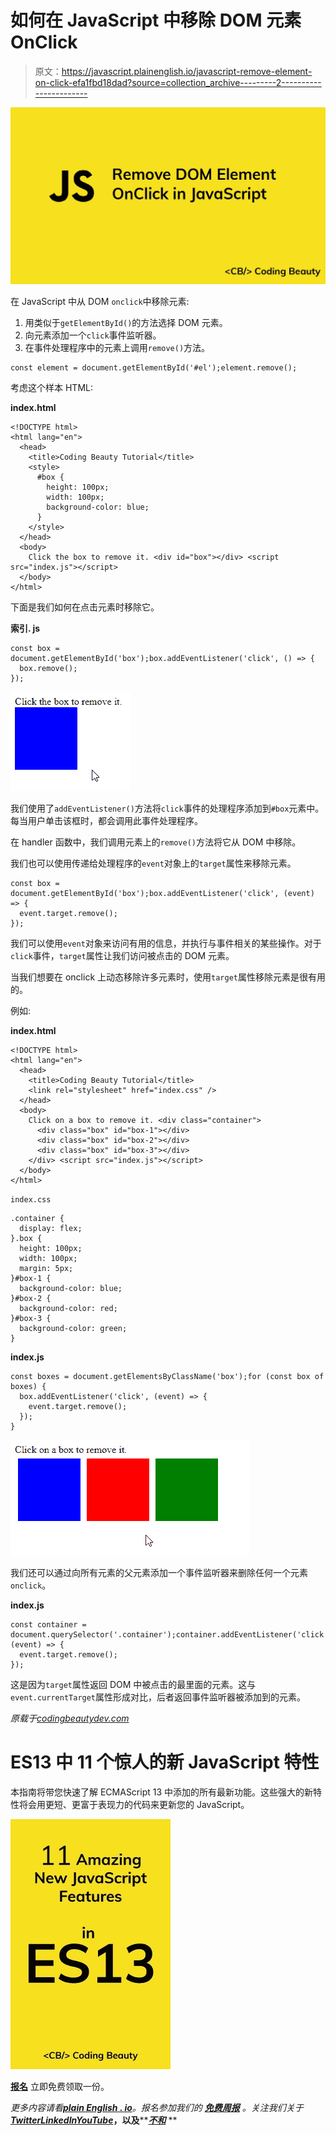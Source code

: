 # 如何在 JavaScript 中移除 DOM 元素 OnClick

> 原文：<https://javascript.plainenglish.io/javascript-remove-element-on-click-efa1fbd18dad?source=collection_archive---------2----------------------->

![](img/0a8ca293f4a64876f9dd9def5c2b6bc9.png)

在 JavaScript 中从 DOM `onclick`中移除元素:

1.  用类似于`getElementById()`的方法选择 DOM 元素。
2.  向元素添加一个`click`事件监听器。
3.  在事件处理程序中的元素上调用`remove()`方法。

```
const element = document.getElementById('#el');element.remove();
```

考虑这个样本 HTML:

**index.html**

```
<!DOCTYPE html>
<html lang="en">
  <head>
    <title>Coding Beauty Tutorial</title>
    <style>
      #box {
        height: 100px;
        width: 100px;
        background-color: blue;
      }
    </style>
  </head>
  <body>
    Click the box to remove it. <div id="box"></div> <script src="index.js"></script>
  </body>
</html>
```

下面是我们如何在点击元素时移除它。

**索引. js**

```
const box = document.getElementById('box');box.addEventListener('click', () => {
  box.remove();
});
```

![](img/7cd04a98305f9bbf3b3d5a7471fddeec.png)

我们使用了`addEventListener()`方法将`click`事件的处理程序添加到`#box`元素中。每当用户单击该框时，都会调用此事件处理程序。

在 handler 函数中，我们调用元素上的`remove()`方法将它从 DOM 中移除。

我们也可以使用传递给处理程序的`event`对象上的`target`属性来移除元素。

```
const box = document.getElementById('box');box.addEventListener('click', (event) => {
  event.target.remove();
});
```

我们可以使用`event`对象来访问有用的信息，并执行与事件相关的某些操作。对于`click`事件，`target`属性让我们访问被点击的 DOM 元素。

当我们想要在 onclick 上动态移除许多元素时，使用`target`属性移除元素是很有用的。

例如:

**index.html**

```
<!DOCTYPE html>
<html lang="en">
  <head>
    <title>Coding Beauty Tutorial</title>
    <link rel="stylesheet" href="index.css" />
  </head>
  <body>
    Click on a box to remove it. <div class="container">
      <div class="box" id="box-1"></div>
      <div class="box" id="box-2"></div>
      <div class="box" id="box-3"></div>
    </div> <script src="index.js"></script>
  </body>
</html>
```

`index.css`

```
.container {
  display: flex;
}.box {
  height: 100px;
  width: 100px;
  margin: 5px;
}#box-1 {
  background-color: blue;
}#box-2 {
  background-color: red;
}#box-3 {
  background-color: green;
}
```

**index.js**

```
const boxes = document.getElementsByClassName('box');for (const box of boxes) {
  box.addEventListener('click', (event) => {
    event.target.remove();
  });
}
```

![](img/f90ea80fda0c801e5c577640113ae507.png)

我们还可以通过向所有元素的父元素添加一个事件监听器来删除任何一个元素`onclick`。

**index.js**

```
const container = document.querySelector('.container');container.addEventListener('click', (event) => {
  event.target.remove();
});
```

这是因为`target`属性返回 DOM 中被点击的最里面的元素。这与`event.currentTarget`属性形成对比，后者返回事件监听器被添加到的元素。

*原载于*[*codingbeautydev.com*](https://cbdev.link/a382a9)

# ES13 中 11 个惊人的新 JavaScript 特性

本指南将带您快速了解 ECMAScript 13 中添加的所有最新功能。这些强大的新特性将会用更短、更富于表现力的代码来更新您的 JavaScript。

![](img/75a56482761ab63cfc081ad691d70d61.png)

[**报名**](https://cbdev.link/900477) 立即免费领取一份。

*更多内容请看*[***plain English . io***](https://plainenglish.io/)*。报名参加我们的* [***免费周报***](http://newsletter.plainenglish.io/) *。关注我们关于*[***Twitter***](https://twitter.com/inPlainEngHQ)[***LinkedIn***](https://www.linkedin.com/company/inplainenglish/)*[***YouTube***](https://www.youtube.com/channel/UCtipWUghju290NWcn8jhyAw)***，以及****[***不和***](https://discord.gg/GtDtUAvyhW) **